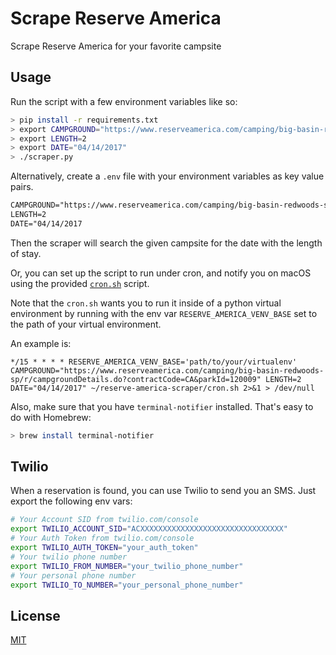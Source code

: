 Scrape Reserve America
======================

Scrape Reserve America for your favorite campsite

Usage
-----

Run the script with a few environment variables like so:

```sh
> pip install -r requirements.txt
> export CAMPGROUND="https://www.reserveamerica.com/camping/big-basin-redwoods-sp/r/campgroundDetails.do?contractCode=CA&parkId=120009"
> export LENGTH=2
> export DATE="04/14/2017"
> ./scraper.py
```

Alternatively, create a `.env` file with your environment variables as key value pairs.
```txt
CAMPGROUND="https://www.reserveamerica.com/camping/big-basin-redwoods-sp/r/campgroundDetails.do?contractCode=CA&parkId=120009"
LENGTH=2
DATE="04/14/2017
```

Then the scraper will search the given campsite for the date with the length of stay.

Or, you can set up the script to run under cron, and notify you on macOS using the provided [`cron.sh`](./cron.sh) script.

Note that the `cron.sh` wants you to run it inside of a python virtual environment by running with the env var `RESERVE_AMERICA_VENV_BASE` set to the path of your virtual environment.

An example is:

```cron
*/15 * * * * RESERVE_AMERICA_VENV_BASE='path/to/your/virtualenv' CAMPGROUND="https://www.reserveamerica.com/camping/big-basin-redwoods-sp/r/campgroundDetails.do?contractCode=CA&parkId=120009" LENGTH=2 DATE="04/14/2017" ~/reserve-america-scraper/cron.sh 2>&1 > /dev/null
```

Also, make sure that you have `terminal-notifier` installed. That's easy to do with Homebrew:

```sh
> brew install terminal-notifier
```

Twilio
------
When a reservation is found, you can use Twilio to send you an SMS. Just export the following env vars:
```sh
# Your Account SID from twilio.com/console
export TWILIO_ACCOUNT_SID="ACXXXXXXXXXXXXXXXXXXXXXXXXXXXXXXXX"
# Your Auth Token from twilio.com/console
export TWILIO_AUTH_TOKEN="your_auth_token"
# Your twilio phone number
export TWILIO_FROM_NUMBER="your_twilio_phone_number"
# Your personal phone number
export TWILIO_TO_NUMBER="your_personal_phone_number"
```

License
-------

[MIT](./LICENSE)
